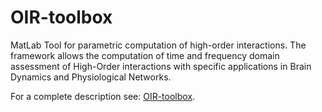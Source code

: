 # OIR-toolbox
MatLab Tool for parametric computation of high-order interactions. The framework allows the computation of time and frequency domain assessment of High-Order interactions with specific applications in Brain Dynamics and Physiological Networks.

For a complete description see: [OIR-toolbox](http://www.lucafaes.net/OIR.html).
